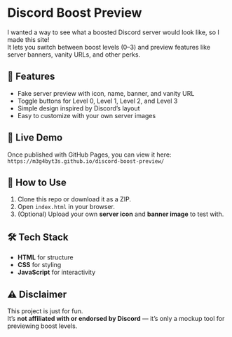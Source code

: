 # Discord Boost Preview

I wanted a way to see what a boosted Discord server would look like, so I made this site!  
It lets you switch between boost levels (0–3) and preview features like server banners, vanity URLs, and other perks.

## 🔹 Features
- Fake server preview with icon, name, banner, and vanity URL
- Toggle buttons for Level 0, Level 1, Level 2, and Level 3
- Simple design inspired by Discord’s layout
- Easy to customize with your own server images

## 🚀 Live Demo
Once published with GitHub Pages, you can view it here:  
`https://m3g4byt3s.github.io/discord-boost-preview/`

## 📂 How to Use
1. Clone this repo or download it as a ZIP.
2. Open `index.html` in your browser.
3. (Optional) Upload your own **server icon** and **banner image** to test with.

## 🛠️ Tech Stack
- **HTML** for structure  
- **CSS** for styling  
- **JavaScript** for interactivity  

## ⚠️ Disclaimer
This project is just for fun.  
It’s **not affiliated with or endorsed by Discord** — it’s only a mockup tool for previewing boost levels.
